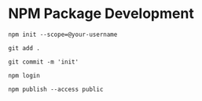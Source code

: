 # NPM Package Development

```
npm init --scope=@your-username

git add .

git commit -m 'init'
```

```
npm login

npm publish --access public
```
